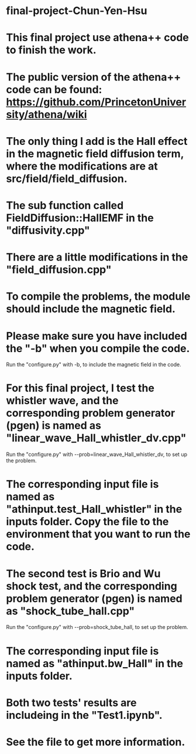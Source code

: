 # final-project-Chun-Yen-Hsu
# This final project use athena++ code to finish the work.
# The public version of the athena++ code can be found: https://github.com/PrincetonUniversity/athena/wiki 
# The only thing I add is the Hall effect in the magnetic field diffusion term, where the modifications are at src/field/field_diffusion.
# The sub function called FieldDiffusion::HallEMF in the "diffusivity.cpp"
# There are a little modifications in the "field_diffusion.cpp"
# To compile the problems, the module should include the magnetic field.
# Please make sure you have included the "-b" when you compile the code.
Run the "configure.py" with -b, to include the magnetic field in the code.

# For this final project, I test the whistler wave, and the corresponding problem generator (pgen) is named as "linear_wave_Hall_whistler_dv.cpp"
Run the "configure.py" with --prob=linear_wave_Hall_whistler_dv, to set up the problem.
# The corresponding input file is named as "athinput.test_Hall_whistler" in the inputs folder. Copy the file to the environment that you want to run the code.
# The second test is Brio and Wu shock test, and the corresponding problem generator (pgen) is named as "shock_tube_hall.cpp"
Run the "configure.py" with --prob=shock_tube_hall, to set up the problem.
# The corresponding input file is named as "athinput.bw_Hall" in the inputs folder.

# Both two tests' results are includeing in the "Test1.ipynb".
# See the file to get more information.
